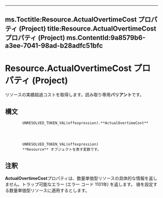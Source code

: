 

---
ms.Toctitle:Resource.ActualOvertimeCost プロパティ (Project)
title:Resource.ActualOvertimeCost プロパティ (Project)
ms.ContentId:9a8579b6-a3ee-7041-98ad-b28adfc51bfc
---
# Resource.ActualOvertimeCost プロパティ (Project)




リソースの実績超過コストを取得します。読み取り専用**バリアント**です。

## 構文

            UNRESOLVED_TOKEN_VAL(offexpression).**ActualOvertimeCost**




            UNRESOLVED_TOKEN_VAL(offexpression)
            **Resource** オブジェクトを表す変数です。



## 注釈
**ActualOvertimeCost**プロパティは、数量単価型リソースの具体的な情報を返しません。トラップ可能なエラー (エラー コード 1101年) を返します。 値を設定する数量単価型リソースに適用するとします。




